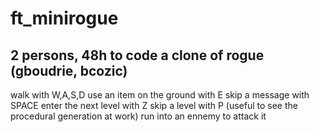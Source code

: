 # ft_minirogue
## 2 persons, 48h to code a clone of rogue (gboudrie, bcozic)

walk with W,A,S,D
use an item on the ground with E
skip a message with SPACE
enter the next level with Z
skip a level with P (useful to see the procedural generation at work)
run into an ennemy to attack it
